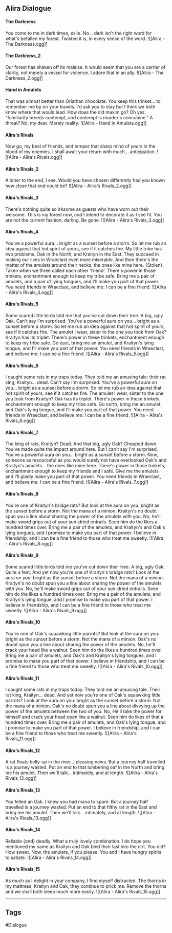 ## Alira Dialogue
#### The Darkness
You come to me in dark times, exile. No... dark isn't the right word for what's befallen my forest. Twisted it is, in every sense of the word.
![[Alira - The Darkness.ogg]]

#### The Darkness_2
Our forest has shaken off its malaise. It would seem that you are a carrier of clarity, not merely a vessel for violence. I adore that in an ally.
![[Alira - The Darkness_2.ogg]]

#### Hand in Amulets
That was almost better than Oriathan chocolate. You keep this trinket... to remember me by on your travels. I'd ask you to stay but I think we both know where that would lead. How does the old maxim go? Oh yes: "familiarity breeds contempt, and contempt is murder's concubine." A threat? No, my dear. Merely reality.
![[Alira - Hand in Amulets.ogg]]

#### Alira's Rivals
Now go, my best of friends, and temper that sharp mind of yours in the blood of my enemies. I shall await your return with much... anticipation.
![[Alira - Alira's Rivals.ogg]]

#### Alira's Rivals_2
A loner to the end, I see. Would you have chosen differently had you known how close that end could be?
![[Alira - Alira's Rivals_2.ogg]]

#### Alira's Rivals_3
There's nothing quite so irksome as guests who have worn out their welcome. This is my forest now, and I intend to decorate it as I see fit. You are not the current fashion, darling. Be gone.
![[Alira - Alira's Rivals_3.ogg]]

#### Alira's Rivals_4
You've a powerful aura... bright as a sunset before a storm. So let me rub an idea against that hot spirit of yours, see if it catches fire. My little tribe has two problems. Oak in the North, and Kraityn in the East. They succeed in making our lives in Wraeclast even more miserable. And then there's the matter of the amulets around their necks, the ones like mine here. {Stolen}. Taken when we three called each other 'friend'. There's power in those trinkets, enchantment enough to keep my tribe safe. Bring me a pair of amulets, and a pair of lying tongues, and I'll make you part of that power. You need friends in Wraeclast, and believe me: I can be a fine friend.
![[Alira - Alira's Rivals_4.ogg]]

#### Alira's Rivals_5
Some scared little birds told me that you've cut down their tree. A big, ugly Oak. Can't say I'm surprised. You've a powerful aura on you... bright as a sunset before a storm. So let me rub an idea against that hot spirit of yours, see if it catches fire. The amulet I wear, sister to the one you took from Oak? Kraityn has its triplet. There's power in these trinkets, enchantment enough to keep my tribe safe. Go east, bring me an amulet, and Kraityn's lying tongue, and I'll make you part of that power. You need friends in Wraeclast, and believe me: I can be a fine friend.
![[Alira - Alira's Rivals_5.ogg]]

#### Alira's Rivals_6
I caught some rats in my traps today. They told me an amusing tale: their rat king, Kraityn... dead. Can't say I'm surprised. You've a powerful aura on you... bright as a sunset before a storm. So let me rub an idea against that hot spirit of yours, see if it catches fire. The amulet I wear, sister to the one you took from Kraityn? Oak has its triplet. There's power in these trinkets, enchantment enough to keep my tribe safe. Go north, bring me an amulet, and Oak's lying tongue, and I'll make you part of that power. You need friends in Wraeclast, and believe me: I can be a fine friend.
![[Alira - Alira's Rivals_6.ogg]]

#### Alira's Rivals_7
The king of rats, Kraityn? Dead. And that big, ugly Oak? Chopped down. You've made quite the impact around here. But I can't say I'm surprised. You've a powerful aura on you... bright as a sunset before a storm. Now, someone as resourceful as you would surely not have overlooked Oak's and Kraityn's amulets... the ones like mine here. There's power in those trinkets, enchantment enough to keep my friends and I safe. Give me the amulets and I'll gladly make you part of that power. You need friends in Wraeclast, and believe me: I can be a fine friend.
![[Alira - Alira's Rivals_7.ogg]]

#### Alira's Rivals_8
You're one of Kraityn's bridge rats? But look at the aura on you: bright as the sunset before a storm. Not the mana of a minion. Kraityn's no doubt spun you a line about sharing the power of the amulets with you. No, he'll make sword grips out of your sun-dried entrails. Seen him do the likes a hundred times over. Bring me a pair of the amulets, and Kraityn's and Oak's lying tongues, and I promise to make you part of that power. I believe in friendship, and I can be a fine friend to those who treat me sweetly.
![[Alira - Alira's Rivals_8.ogg]]

#### Alira's Rivals_9
Some scared little birds told me you've cut down their tree. A big, ugly Oak. Quite a feat. And yet now you're one of Kraityn's bridge rats? Look at the aura on you: bright as the sunset before a storm. Not the mana of a minion. Kraityn's no doubt spun you a line about sharing the power of the amulets with you. No, he'll make sword grips out of your sun-dried entrails. Seen him do the likes a hundred times over. Bring me a pair of the amulets, and Kraityn's lying tongue, and I promise to make you part of that power. I believe in friendship, and I can be a fine friend to those who treat me sweetly.
![[Alira - Alira's Rivals_9.ogg]]

#### Alira's Rivals_10
You're one of Oak's squawking little parrots? But look at the aura on you: bright as the sunset before a storm. Not the mana of a minion. Oak's no doubt spun you a line about sharing the power of the amulets. No, he'll crack your head like a walnut. Seen him do the likes a hundred times over. Bring me a pair of amulets, and Oak's and Kraityn's lying tongues, and I promise to make you part of that power. I believe in friendship, and I can be a fine friend to those who treat me sweetly.
![[Alira - Alira's Rivals_10.ogg]]

#### Alira's Rivals_11
I caught some rats in my traps today. They told me an amusing tale. Their rat king, Kraityn... dead. And yet now you're one of Oak's squawking little parrots? Look at the aura on you: bright as the sunset before a storm. Not the mana of a minion. Oak's no doubt spun you a line about divvying up the power of the amulets between the two of you. No, He'll take the power for himself and crack your head open like a walnut. Seen him do likes of that a hundred times over. Bring me a pair of amulets, and Oak's lying tongue, and I promise to make you part of that power. I believe in friendship, and I can be a fine friend to those who treat me sweetly.
![[Alira - Alira's Rivals_11.ogg]]

#### Alira's Rivals_12
A rat floats belly-up in the river... pleasing news. But a journey half travelled is a journey wasted. Put an end to that lumbering oaf in the North and bring me his amulet. Then we'll talk... intimately, and at length.
![[Alira - Alira's Rivals_12.ogg]]

#### Alira's Rivals_13
You felled an Oak. I knew you had mana to spare. But a journey half travelled is a journey wasted. Put an end to that filthy rat in the East and bring me his amulet. Then we'll talk... intimately, and at length.
![[Alira - Alira's Rivals_13.ogg]]

#### Alira's Rivals_14
Reliable {and} deadly. What a truly lovely combination. I do hope you mentioned my name as Kraityn and Oak bled their last into the dirt. You did? How sweet. Now, the amulets, if you please. You and I have hungry spirits to satiate.
![[Alira - Alira's Rivals_14.ogg]]

#### Alira's Rivals_15
As much as I delight in your company, I find myself distracted. The thorns in my mattress, Kraityn and Oak, they continue to prick me. Remove the thorns and we shall both sleep much more easily.
![[Alira - Alira's Rivals_15.ogg]]

---
## Tags
#Dialogue
